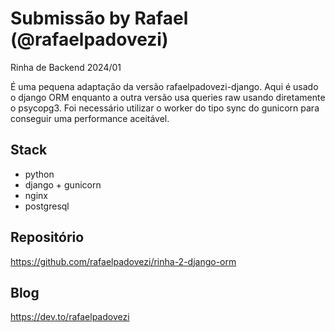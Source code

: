 # Submissão by Rafael (@rafaelpadovezi)

Rinha de Backend 2024/01

É uma pequena adaptação da versão rafaelpadovezi-django. Aqui é usado o django ORM enquanto a outra versão usa queries raw usando diretamente o psycopg3. Foi necessário utilizar o worker do tipo sync do gunicorn para conseguir uma performance aceitável.

## Stack

- python
- django + gunicorn
- nginx
- postgresql

## Repositório

https://github.com/rafaelpadovezi/rinha-2-django-orm

## Blog

https://dev.to/rafaelpadovezi
